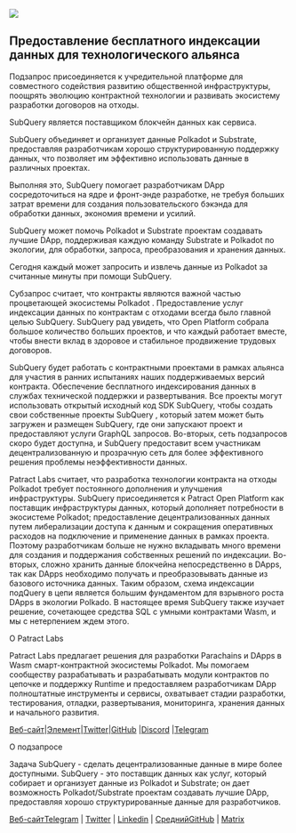 ![](https://miro.medium.com/max/1400/0*0inUQ8U1g9auTjfU)

## **Предоставление бесплатного индексации данных для технологического альянса**

Подзапрос присоединяется к учредительной платформе для совместного содействия развитию общественной инфраструктуры, поощрять эволюцию контрактной технологии и развивать экосистему разработки договоров на отходы.

SubQuery является поставщиком блокчейн данных как сервиса.

SubQuery объединяет и организует данные Polkadot и Substrate, предоставляя разработчикам хорошо структурированную поддержку данных, что позволяет им эффективно использовать данные в различных проектах.

Выполняя это, SubQuery помогает разработчикам DApp сосредоточиться на ядре и фронт-энде разработке, не требуя больших затрат времени для создания пользовательского бэкэнда для обработки данных, экономия времени и усилий.

SubQuery может помочь Polkadot и Substrate проектам создавать лучшие DApp, поддерживая каждую команду Substrate и Polkadot по экологии, для обработки, запроса, преобразования и хранения данных.

Сегодня каждый может запросить и извлечь данные из Polkadot за считанные минуты при помощи SubQuery.

Субзапрос считает, что контракты являются важной частью процветающей экосистемы Polkadot . Предоставление услуг индексации данных по контрактам с отходами всегда было главной целью SubQuery. SubQuery рад увидеть, что Open Platform собрала большое количество больших проектов, и что каждый работает вместе, чтобы внести вклад в здоровое и стабильное продвижение трудовых договоров.

SubQuery будет работать с контрактными проектами в рамках альянса для участия в ранних испытаниях наших поддерживаемых версий контракта. Обеспечение бесплатного индексирования данных в службах технической поддержки и развертывания. Все проекты могут использовать открытый исходный код SDK SubQuery, чтобы создать свои собственные проекты SubQuery , который затем может быть загружен и размещен SubQuery, где они запускают проект и предоставляют услуги GraphQL запросов. Во-вторых, сеть подзапросов скоро будет доступна, и SubQuery предоставит всем участникам децентрализованную и прозрачную сеть для более эффективного решения проблемы неэффективности данных.

Patract Labs считает, что разработка технологии контракта на отходы Polkadot требует постоянного дополнения и улучшения инфраструктуры. SubQuery присоединяется к Patract Open Platform как поставщик инфраструктуры данных, который дополняет потребности в экосистеме Polkadot; предоставление децентрализованных данных путем либерализации доступа к данным и сокращения оперативных расходов на подключение и применение данных в рамках проекта. Поэтому разработчикам больше не нужно вкладывать много времени для создания и поддержания собственных решений по индексации. Во-вторых, сложно хранить данные блокчейна непосредственно в DApps, так как DApps необходимо получать и преобразовывать данные из базового источника данных. Таким образом, схема индексации подQuery в цепи является большим фундаментом для взрывного роста DApps в экологии Polkado. В настоящее время SubQuery также изучает решение, сочетающее средства SQL с умными контрактами Wasm, и мы с нетерпением ждем этого.

О Patract Labs

Patract Labs предлагает решения для разработки Parachains и DApps в Wasm смарт-контрактной экосистемы Polkadot. Мы помогаем сообществу разрабатывать и разрабатывать модули контрактов по цепочке и поддержку Runtime и предоставляем разработчикам DApp полноштатные инструменты и сервисы, охватывает стадии разработки, тестирования, отладки, развертывания, мониторинга, хранения данных и начального развития.

[Веб-сайт](https://patract.io/)|[Элемент](https://app.element.io/#/room/#PatractLabsDev:matrix.org)|[Twitter](https://twitter.com/PatractLabs)|[GitHub](https://github.com/patractlabs) |[Discord](https://discord.gg/yMRMqcAb24) |[Telegram](https://t.me/patract)

О подзапросе

Задача SubQuery - сделать децентрализованные данные в мире более доступными. SubQuery - это поставщик данных как услуг, который собирает и организует данные из Polkadot и Substrate; он дает возможность Polkadot/Substrate проектам создавать лучшие DApp, предоставляя хорошо структурированные данные для разработчиков.

[Веб-сайт](https://www.subquery.network/)<unk>[Telegram](https://t.me/subquerynetwork) | [Twitter](https://twitter.com/subquerynetwork) | [Linkedin](https://www.linkedin.com/company/subquery) | [Средний](https://subquery.medium.com/)<unk>[GitHub](https://github.com/subquery/subql) | [Matrix](https://matrix.to/#/#subquery:matrix.org)